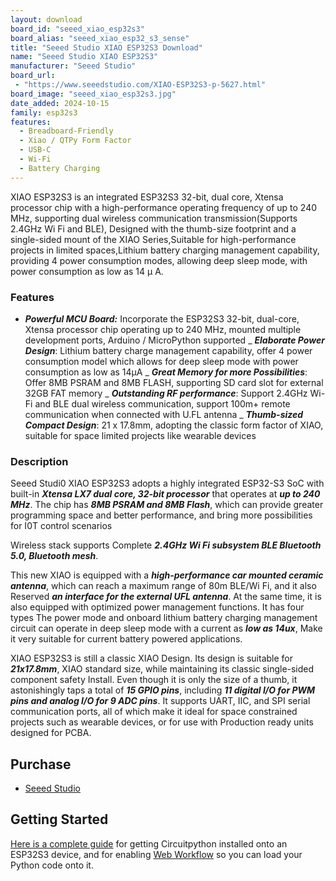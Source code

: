 ```yaml
---
layout: download
board_id: "seeed_xiao_esp32s3"
board_alias: "seeed_xiao_esp32_s3_sense"
title: "Seeed Studio XIAO ESP32S3 Download"
name: "Seeed Studio XIAO ESP32S3"
manufacturer: "Seeed Studio"
board_url:
 - "https://www.seeedstudio.com/XIAO-ESP32S3-p-5627.html"
board_image: "seeed_xiao_esp32s3.jpg"
date_added: 2024-10-15
family: esp32s3
features:
  - Breadboard-Friendly
  - Xiao / QTPy Form Factor
  - USB-C
  - Wi-Fi
  - Battery Charging
---
```


XIAO ESP32S3 is an integrated ESP32S3 32-bit, dual core, Xtensa processor chip with a high-performance operating frequency of up to 240 MHz, supporting dual wireless communication transmission(Supports 2.4GHz Wi Fi and BLE), Designed with the thumb-size footprint and a single-sided mount of the XIAO Series,Suitable for high-performance projects in limited spaces,Lithium battery charging management capability, providing 4 power consumption modes, allowing deep sleep mode, with power consumption as low as 14 μ A.

### Features

- ***Powerful MCU Board:*** Incorporate the ESP32S3 32-bit, dual-core, Xtensa processor chip operating up to 240 MHz, mounted multiple development ports, Arduino / MicroPython supported
_ ***Elaborate Power Design***: Lithium battery charge management capability, offer 4 power consumption model which allows for deep sleep mode with power consumption as low as 14μA
_ ***Great Memory for more Possibilities***: Offer 8MB PSRAM and 8MB FLASH, supporting SD card slot for external 32GB FAT memory
_ ***Outstanding RF performance***: Support 2.4GHz Wi-Fi and BLE dual wireless communication, support 100m+ remote communication when connected with U.FL antenna
_ ***Thumb-sized Compact Design***: 21 x 17.8mm, adopting the classic form factor of XIAO, suitable for space limited projects like wearable devices


### Description

Seeed Studi0 XIAO ESP32S3 adopts a highly integrated ESP32-S3 SoC with built-in ***Xtensa LX7 dual core, 32-bit processor*** that operates at ***up to 240 MHz***. The chip has ***8MB PSRAM and 8MB Flash***, which can provide greater programming space and better performance, and bring more possibilities for I0T control scenarios

Wireless stack supports Complete ***2.4GHz Wi Fi subsystem BLE Bluetooth 5.0, Bluetooth mesh***.

This new XIAO is equipped with a ***high-performance car mounted ceramic antenna***, which can reach a maximum range of 80m BLE/Wi Fi, and it also
Reserved ***an interface for the external UFL antenna***. At the same time, it is also equipped with optimized power management functions. It has four types The power mode and onboard lithium battery charging management circuit can operate in deep sleep mode with a current as ***low as 14ux***, Make it very suitable for current battery powered applications.


XIAO ESP32S3 is still a classic XIAO Design. Its design is suitable for ***21x17.8mm***, XIAO standard size, while maintaining its classic single-sided component safety Install. Even though it is only the size of a thumb, it astonishingly taps a total of ***15 GPIO pins***, including ***11 digital I/O for PWM pins and analog I/O for 9 ADC pins***. It supports UART, IIC, and SPI serial communication ports, all of which make it ideal for space constrained projects such as wearable devices, or for use with Production ready units designed for PCBA.


## Purchase
* [Seeed Studio](https://www.seeedstudio.com/XIAO-ESP32S3-p-5627.html)


## Getting Started
 [Here is a complete guide](https://learn.adafruit.com/circuitpython-with-esp32-quick-start/overview) for getting Circuitpython installed onto an ESP32S3 device, and for enabling [Web Workflow](https://docs.circuitpython.org/en/latest/docs/workflows.html#web) so you can load your Python code onto it.

